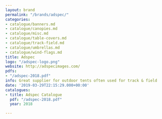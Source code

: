 ```yaml
---
layout: brand
permalink: "/brands/adspec/"
categories:
- catalogue/banners.md
- catalogue/canopies.md
- catalogue/misc.md
- catalogue/table-covers.md
- catalogue/track-field.md
- catalogue/umbrellas.md
- catalogue/wind-flags.md
title: Adspec
logo: "/adspec-logo.png"
website: http://adspecimages.com/
pdfs:
- "/adspec-2018.pdf"
info: Great supplier for outdoor tents often used for track & field
date: '2019-03-29T22:15:29.000+00:00'
catalogues:
- title: Adspec Catalogue
  pdf: "/adspec-2018.pdf"
  year: 2018

---
```

